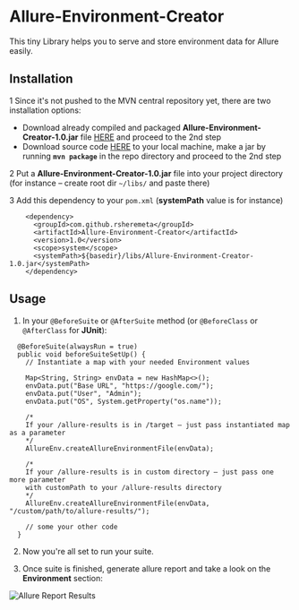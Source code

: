 # Allure-Environment-Creator
This tiny Library helps you to serve and store environment data for Allure easily.

## Installation
1 Since it's not pushed to the MVN central repository yet, there are two installation options:

* Download already compiled and packaged **Allure-Environment-Creator-1.0.jar** file [HERE][here] and proceed to the 2nd step
* Download source code [HERE][here] to your local machine, make a jar by running **`mvn package`** in the repo directory and proceed to the 2nd step

2 Put a **Allure-Environment-Creator-1.0.jar** file into your project directory (for instance – create root dir `~/libs/` and paste there)

3 Add this dependency to your `pom.xml` (**systemPath** value is for instance)
````
    <dependency>
      <groupId>com.github.rsheremeta</groupId>
      <artifactId>Allure-Environment-Creator</artifactId>
      <version>1.0</version>
      <scope>system</scope>
      <systemPath>${basedir}/libs/Allure-Environment-Creator-1.0.jar</systemPath>
    </dependency>
````

## Usage
1. In your ``@BeforeSuite`` or ``@AfterSuite`` method (or ``@BeforeClass`` or ``@AfterClass`` for **JUnit**):
````
  @BeforeSuite(alwaysRun = true)
  public void beforeSuiteSetUp() {
    // Instantiate a map with your needed Environment values
    
    Map<String, String> envData = new HashMap<>();
    envData.put("Base URL", "https://google.com/");
    envData.put("User", "Admin");
    envData.put("OS", System.getProperty("os.name"));
    
    /*
    If your /allure-results is in /target – just pass instantiated map as a parameter
    */ 
    AllureEnv.createAllureEnvironmentFile(envData);
    
    /*
    If your /allure-results is in custom directory – just pass one more parameter 
    with customPath to your /allure-results directory
    */ 
    AllureEnv.createAllureEnvironmentFile(envData, "/custom/path/to/allure-results/");
    
    // some your other code
  }
````

2. Now you're all set to run your suite.

3. Once suite is finished, generate allure report and take a look on the **Environment** section:

![Allure Report Results](https://i.ibb.co/RbstTc3/Allure-Environment-Creator.png)

[here]: https://github.com/RSheremeta/Allure-Environment-Creator/releases

